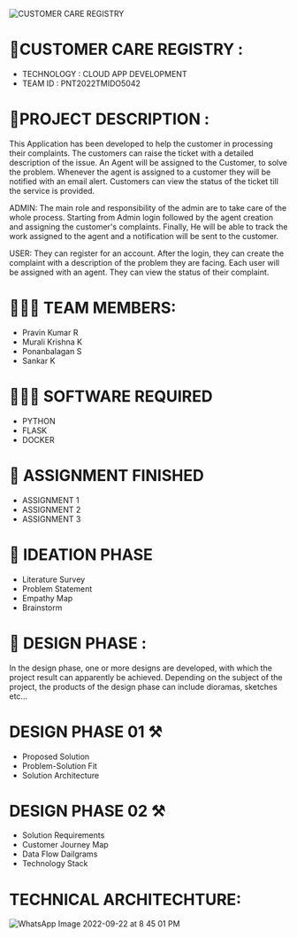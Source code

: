 ![CUSTOMER CARE REGISTRY](https://user-images.githubusercontent.com/88620472/192129897-5c2032b4-67c7-4305-9e3f-1b4669276f8e.jpeg)

# 🛃CUSTOMER CARE REGISTRY :
- TECHNOLOGY : CLOUD APP DEVELOPMENT
- TEAM ID : PNT2022TMIDO5042

# 📒PROJECT DESCRIPTION :
This Application has been developed to help the customer in processing their complaints. The customers can raise the ticket with a detailed description of the issue. An Agent will be assigned to the Customer, to solve the problem. Whenever the agent is assigned to a customer they will be notified with an email alert. Customers can view the status of the ticket till the service is provided.

ADMIN: The main role and responsibility of the admin are to take care of the whole process. Starting from Admin login followed by the agent creation and assigning the customer's complaints. Finally, He will be able to track the work assigned to the agent and a notification will be sent to the customer.

USER: They can register for an account. After the login, they can create the complaint with a description of the problem they are facing. Each user will be assigned with an agent. They can view the status of their complaint.

# 🧑🏻‍🦰 TEAM MEMBERS:
- Pravin Kumar R
- Murali Krishna K
- Ponanbalagan S
- Sankar K

# 👨🏻‍💻 SOFTWARE REQUIRED
- PYTHON
- FLASK
- DOCKER

# 📒 ASSIGNMENT FINISHED
 - ASSIGNMENT 1
 - ASSIGNMENT 2
 - ASSIGNMENT 3

# 🧩 IDEATION PHASE
-  Literature Survey
- Problem Statement
- Empathy Map
- Brainstorm

# 🧩 DESIGN PHASE :
In the design phase, one or more designs are developed, with which the project result can apparently be achieved. Depending on the subject of the project, the        products of the design phase can include dioramas, sketches etc...

# DESIGN PHASE 01 ⚒️
 - Proposed Solution
 - Problem-Solution Fit
 - Solution Architecture
 
# DESIGN PHASE 02 ⚒️
 - Solution Requirements
 - Customer Journey Map
 - Data Flow Dailgrams
 - Technology Stack 
 
# TECHNICAL ARCHITECHTURE:
![WhatsApp Image 2022-09-22 at 8 45 01 PM](https://user-images.githubusercontent.com/66785258/191786242-26da5b1a-4d05-48c6-a7d4-d8aa79666a83.jpeg)
